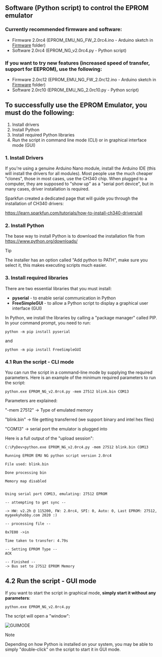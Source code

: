 ## Software (Python script) to control the EPROM emulator

### Currently recommended firmware and software:
* Firmware 2.0rc4 (EPROM_EMU_NG_FW_2.0rc4.ino - Arduino sketch in [Firmware](https://github.com/Kris-Sekula/EPROM-EMU-NG/tree/master/Firmware) folder)
* Software 2.0rc4 (EPROM_NG_v2.0rc4.py - Python script)

### If you want to try new features (increased speed of transfer, support for EEPROM), use the following:
* Firmware 2.0rc12 (EPROM_EMU_NG_FW_2.0rc12.ino - Arduino sketch in [Firmware](https://github.com/Kris-Sekula/EPROM-EMU-NG/tree/master/Firmware) folder)
* Software 2.0rc10 (EPROM_EMU_NG_2.0rc10.py - Python script)

## To successfully use the EPROM Emulator, you must do the following:
1. Install drivers
2. Install Python
3. Install required Python libraries
4. Run the script in command line mode (CLI) or in graphical interface mode (GUI)

### 1. Install Drivers
If you're using a genuine Arduino Nano module, install the Arduino IDE (this will install the drivers for all modules).
Most people use the much cheaper "clones", those in most cases, use the CH340 chip.
When plugged to a computer, they are supposed to "show up" as a "serial port device", but in many cases, driver installation is required. 

Sparkfun created a dedicated page that will guide you through the installation of CH340 drivers:

https://learn.sparkfun.com/tutorials/how-to-install-ch340-drivers/all

### 2. Install Python
The base way to install Python is to download the installation file from https://www.python.org/downloads/

> [!TIP]
> The installer has an option called "Add python to PATH", make sure you select it, this makes executing scripts much easier.

### 3. Install required libraries
There are two essential libraries that you must install:

* **pyserial** - to enable serial communication in Python
* **FreeSimpleGUI** - to allow a Python script to display a graphical user interface (GUI)

In Python, we install the libraries by calling a "package manager" called PIP. In your command prompt, you need to run:

```python -m pip install pyserial```

and 

```python -m pip install FreeSimpleGUI```

### 4.1 Run the script - CLI mode
You can run the script in a command-line mode by supplying the required parameters. Here is an example of the minimum required parameters to run the script:

```python.exe EPROM_NG_v2.0rc4.py -mem 27512 blink.bin COM13```

Parameters are explained:

"-mem 27512" -> Type of emulated memory

"blink.bin" -> file getting transferred (we support binary and intel hex files)

"COM13" -> serial port the emulator is plugged into


Here is a full output of the "upload session":
```
C:\PyDev>python.exe EPROM_NG_v2.0rc4.py -mem 27512 blink.bin COM13

Running EPROM EMU NG python script version 2.0rc4

File used: blink.bin

Done processing bin

Memory map disabled


Using serial port COM13, emulating: 27512 EPROM

-- attempting to get sync --

-> HW: v2.2h @ 115200, FW: 2.0rc4, SPI: 0, Auto: 0, Last EPROM: 27512, mygeekyhobby.com 2020 :)

-- processing file --

0x7E00 ->in

Time taken to transfer: 4.79s

-- Setting EPROM Type --
ACK

-- Finished --
-> Bus set to 27512 EPROM Memory
```

## 4.2 Run the script - GUI mode
If you want to start the script in graphical mode, **simply start it without any parameters**:

```python.exe EPROM_NG_v2.0rc4.py```

The script will open a "window":

![GUIMODE](https://github.com/Kris-Sekula/EPROM-EMU-NG/blob/master/Pictures/running_GUI_mode.JPG)


> [!NOTE]
> Depending on how Python is installed on your system, you may be able to simply "double-click" on the script to start it in GUI mode.





